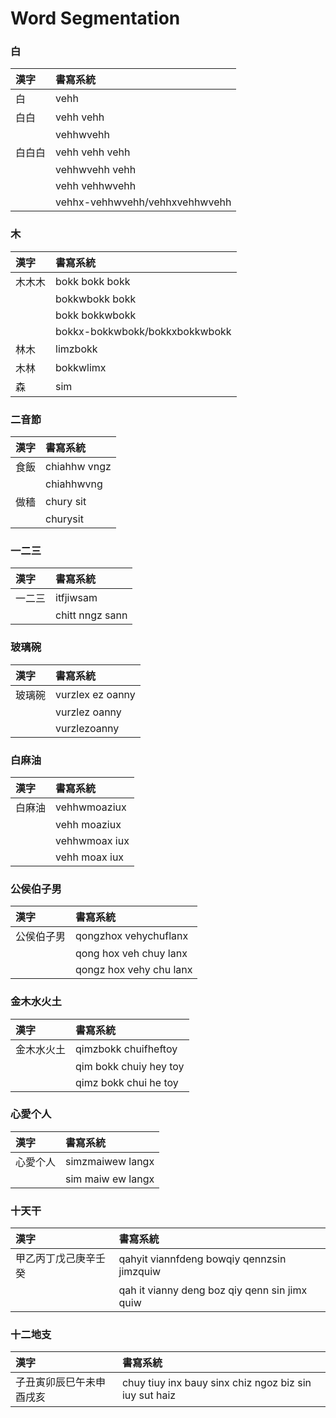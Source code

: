 # Word Segmentation

### 白

| 漢字 | 書寫系統 |
| :--- | :--- |
| 白 | vehh |
| 白白 | vehh vehh |
|| vehhwvehh |
| 白白白 | vehh vehh vehh |
|| vehhwvehh vehh |
|| vehh vehhwvehh |
|| vehhx-vehhwvehh/vehhxvehhwvehh |

### 木

| 漢字 | 書寫系統 |
| :--- | :--- |
| 木木木 | bokk bokk bokk |
|| bokkwbokk bokk |
|| bokk bokkwbokk |
|| bokkx-bokkwbokk/bokkxbokkwbokk |
| 林木 | limzbokk |
| 木林 | bokkwlimx |
| 森 | sim |

### 二音節

| 漢字 | 書寫系統 |
| :--- | :--- |
| 食飯 | chiahhw vngz |
|| chiahhwvng |
| 做穡 | chury sit |
|| churysit |

### 一二三

| 漢字 | 書寫系統 |
| :--- | :--- |
| 一二三 | itfjiwsam |
| | chitt nngz sann |

### 玻璃碗

| 漢字 | 書寫系統 |
| :--- | :--- |
| 玻璃碗 | vurzlex ez oanny |
|| vurzlez oanny |
|| vurzlezoanny |

### 白麻油

| 漢字 | 書寫系統 |
| :--- | :--- |
| 白麻油 | vehhwmoaziux |
|| vehh moaziux |
|| vehhwmoax iux |
|| vehh moax iux |

### 公侯伯子男

| 漢字 | 書寫系統 |
| :--- | :--- |
| 公侯伯子男 | qongzhox vehychuflanx |
|| qong hox veh chuy lanx |
|| qongz hox vehy chu lanx |

### 金木水火土

| 漢字 | 書寫系統 |
| :--- | :--- |
| 金木水火土 | qimzbokk chuifheftoy |
| | qim bokk chuiy hey toy |
|| qimz bokk chui he toy |

### 心愛个人

| 漢字 | 書寫系統 |
| :--- | :--- |
| 心愛个人 | simzmaiwew langx |
|| sim maiw ew langx |

### 十天干

| 漢字 | 書寫系統 |
| :--- | :--- |
| 甲乙丙丁戊己庚辛壬癸 | qahyit viannfdeng bowqiy qennzsin jimzquiw |
|| qah it vianny deng boz qiy qenn sin jimx quiw |

### 十二地支

| 漢字 | 書寫系統 |
| :--- | :--- |
| 子丑寅卯辰巳午未申酉戌亥 | chuy tiuy inx bauy sinx chiz ngoz biz sin iuy sut haiz |
